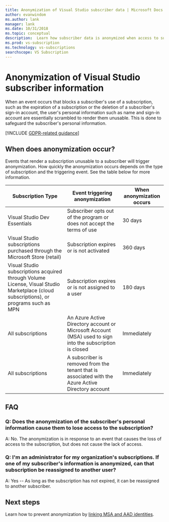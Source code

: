 ```yaml
---
title: Anonymization of Visual Studio subscriber data | Microsoft Docs
author: evanwindom
ms.author: lank
manager: lank
ms.date: 10/31/2018
ms.topic: conceptual
description:  Learn how subscriber data is anonymized when access to subscriptions is lost. 
ms.prod: vs-subscription
ms.technology: vs-subscriptions
searchscope: VS Subscription
---
```


# Anonymization of Visual Studio subscriber information 

When an event occurs that blocks a subscriber's use of a subscription, such as the expiration of a subscription or the deletion of a subscriber's sign-in account, the user's personal information such as name and sign-in account are essentially scrambled to render them unusable.  This is done to safeguard the subscriber's personal information.

[!INCLUDE [GDPR-related guidance](/visualstudio/docs/misc/includes/gdpr-intro-sentence)] 

## When does anonymization occur?

Events that render a subscription unusable to a subscriber will trigger anonymization.  How quickly the anonymization occurs depends on the type of subscription and the triggering event. See the table below for more information. 

| Subscription Type                                                                                                                       | Event triggering anonymization                                                                                                     | When anonymization occurs |
|-----------------------------------------------------------------------------------------------------------------------------------------|------------------------------------------------------------------------------------------------------------|---------------------------|
| Visual Studio Dev Essentials                                                                                                            | Subscriber opts out of the program or does not  accept the terms of use                                    | 30 days               |
| Visual Studio subscriptions purchased  through the Microsoft Store (retail)                                                                      | Subscription expires or is not activated                                                                   | 360 days                  |
| Visual Studio subscriptions acquired through  Volume License, Visual Studio Marketplace  (cloud subscriptions), or programs such as MPN | Subscription expires or is not assigned to a user                                                          | 180 days                  |
| All subscriptions                                                                                                                       | An Azure Active Directory account or Microsoft  Account (MSA) used to sign into the subscription is closed | Immediately               |
| All subscriptions                                                                                                                       | A subscriber is removed from the tenant that is associated with the Azure Active Directory account                                | Immediately               |

## FAQ

### Q:  Does the anonymization of the subscriber's personal information cause them to lose access to the subscription?
A:  No.  The anonymization is in response to an event that causes the loss of access to the subscription, but does not cause the lack of access. 

### Q:  I'm an administrator for my organization's subscriptions.  If one of my subscriber's information is anonymized, can that subscription be reassigned to another user?
A:  Yes -- As long as the subscription has not expired, it can be reassigned to another subscriber.  

## Next steps

Learn how to prevent anonymization by [linking MSA and AAD identities](/azure/active-directory/b2b/add-users-administrator).
